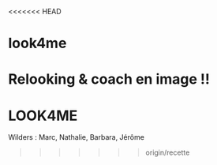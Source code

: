 <<<<<<< HEAD
# look4me
Relooking & coach en image !!
=======
# LOOK4ME

Wilders : Marc, Nathalie, Barbara, Jérôme
>>>>>>> origin/recette
